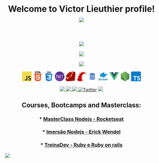<body>
 <header>
  <h1 align="middle">
   Welcome to Victor Lieuthier profile!
   <img src="https://media.giphy.com/media/hvRJCLFzcasrR4ia7z/giphy.gif" width="28">
 </h1>
 </header>
<main>
 <section>
  <p align="middle">
   <a herf="">
    <img src="https://readme-typing-svg.herokuapp.com/?%20%20%20%20center=true&width=700&lines=Hi%2C+I%27m+Victor+Lieuthier,+I+have+18+years.+;I%27m+Software+Developer+for+9+month!;Currently+studying+Back-end." />
  </a>
 </p>

 <p align="center">
  <a href="">
   <img  src="https://github-readme-streak-stats.herokuapp.com/?user=vitaopb&theme=holi-theme&hide_border=true"/>
  </a>
 </p>
 </section>
</main>
 <p align="center">
  <a herf="">
   <img src="https://readme-typing-svg.herokuapp.com?font=fira+code&color=%2336BCF7&center=true&width=700&lines=Skills+i'm+learning"/>
  </a>
 </p>
 <p align="middle">
  <img height="32" src="https://raw.githubusercontent.com/github/explore/80688e429a7d4ef2fca1e82350fe8e3517d3494d/topics/javascript/javascript.png" alt="javascript"/>
  <img height="32" src="https://raw.githubusercontent.com/github/explore/80688e429a7d4ef2fca1e82350fe8e3517d3494d/topics/html/html.png" alt="HTML5"/>
  <img height="32" src="https://raw.githubusercontent.com/github/explore/80688e429a7d4ef2fca1e82350fe8e3517d3494d/topics/css/css.png" alt="CSS3"/>
  <img height="32" src="https://raw.githubusercontent.com/github/explore/80688e429a7d4ef2fca1e82350fe8e3517d3494d/topics/dotnet/dotnet.png" alt="C++"/>
  <img height="32" src="https://raw.githubusercontent.com/github/explore/80688e429a7d4ef2fca1e82350fe8e3517d3494d/topics/ruby/ruby.png" alt="Ruby"/>
  <img height="32" src="https://raw.githubusercontent.com/devicons/devicon/master/icons/rails/rails-plain.svg" alt="rails"/>
  <img height="32" src="https://raw.githubusercontent.com/github/explore/80688e429a7d4ef2fca1e82350fe8e3517d3494d/topics/sql/sql.png" alt="SQL"/>
  <img height="32" src="https://raw.githubusercontent.com/github/explore/80688e429a7d4ef2fca1e82350fe8e3517d3494d/topics/docker/docker.png" alt="docker"/>
  <img height="32" src="https://raw.githubusercontent.com/github/explore/80688e429a7d4ef2fca1e82350fe8e3517d3494d/topics/vue/vue.png" alt="vuejs"/>
  <img height="32" src="https://raw.githubusercontent.com/github/explore/80688e429a7d4ef2fca1e82350fe8e3517d3494d/topics/nodejs/nodejs.png" alt="nodejs"/>
  <img height="32" src="https://raw.githubusercontent.com/github/explore/80688e429a7d4ef2fca1e82350fe8e3517d3494d/topics/typescript/typescript.png" alt="typescript"/>
  </p>
 <p align="middle">
  <a href="mailto:victor.lieuthier@gmail.com">
  <img src="https://img.shields.io/badge/Gmail-D14836?style=for-the-badge&logo=gmail&logoColor=white" />
 </a>
 <a href="https://www.linkedin.com/in/victor-lieuthier-85056a212/">
  <img src="https://img.shields.io/badge/LinkedIn-0077B5?style=for-the-badge&logo=linkedin&logoColor=white" />
   <img src="https://img.shields.io/badge/WhatsApp-25D366?style=for-the-badge&logo=whatsapp&logoColor=white" />
 </a>
</a>
<a href="https://twitter.com/Vic_lieuthier16"><img alt="Twitter" title="Twitter" src="https://img.shields.io/badge/-Twitter-1DA1F2?style=for-the-badge&logo=twitter&logoColor=white"/></a>
<a href="https://www.instagram.com/vic_lieuthier" target="_blank">
<img src="https://img.shields.io/badge/Instagram-E4405F?style=for-the-badge&logo=instagram&logoColor=white">
</a>
</p>
<div align="center">
<h2 align="center">Courses, Bootcamps and Masterclass:</h2>
 
### * [MasterClass Nodejs - Rocketseat](https://github.com/Vitaopb/MasterClass_Exercises_Nodejs_Rocketseat)
### * [Imersão Nodejs - Erick Wendel](https://github.com/Vitaopb/imersao_node)
### * [TreinaDev - Ruby e Ruby on rails](https://github.com/Vitaopb/Treina_dev)
</div>

 
<a href="https://github.com/Vitaopb/github-readme-activity-graph"><img src="https://activity-graph.herokuapp.com/graph?username=vitaopb&bg_color=0D1117&color=5BCDEC&line=5BCDEC&point=FFFFFF&hide_border=true" /></a>
</body>
